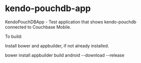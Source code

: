 # kendo-pouchdb-app

KendoPouchDBApp - Test application that shows kendo-pouchdb connected to Couchbase Mobile.

To build:

Install bower and appbuilder, if not already installed.

bower install
appbuilder build android --download --release
